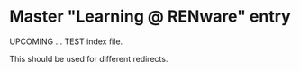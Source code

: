 
# Master "Learning @ RENware" entry

UPCOMING ... TEST index file.

This should be used for different redirects.

